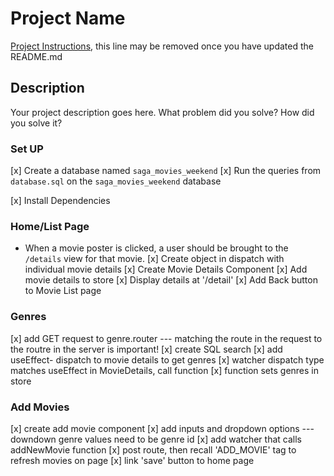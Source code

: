 # Project Name

[Project Instructions](./INSTRUCTIONS.md), this line may be removed once you have updated the README.md

## Description

Your project description goes here. What problem did you solve? How did you solve it?

### Set UP
[x] Create a database named `saga_movies_weekend`
[x] Run the queries from `database.sql` on the `saga_movies_weekend` database

[x] Install Dependencies

### Home/List Page

- When a movie poster is clicked, a user should be brought to the `/details` view for that movie.
[x] Create object in dispatch with individual movie details
[x] Create Movie Details Component
[x] Add movie details to store
[x] Display details at '/detail'
[x] Add Back button to Movie List page

### Genres

[x] add GET request to genre.router
    --- matching the route in the request to the routre in the server is important!
[x] create SQL search
[x] add useEffect- dispatch to movie details to get genres
[x] watcher dispatch type matches useEffect in MovieDetails, call function
[x] function sets genres in store

### Add Movies
[x] create add movie component
[x] add inputs and dropdown options
    --- downdown genre values need to be genre id
[x] add watcher that calls addNewMovie function
[x] post route, then recall 'ADD_MOVIE' tag to refresh movies on page
[x] link 'save' button to home page